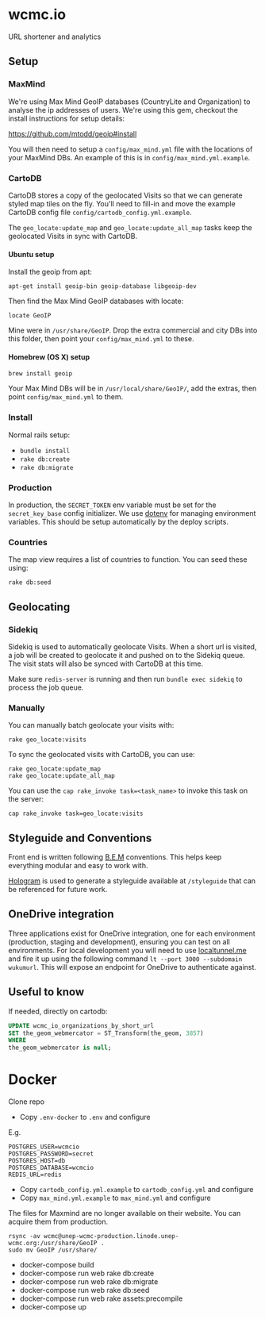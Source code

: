 # wcmc.io

URL shortener and analytics

## Setup

### MaxMind

We're using Max Mind GeoIP databases (CountryLite and Organization) to
analyse the ip addresses of users. We're using this gem, checkout the
install instructions for setup details:

  https://github.com/mtodd/geoip#install

You will then need to setup a `config/max_mind.yml` file with the
locations of your MaxMind DBs. An example of this is in
`config/max_mind.yml.example`.

### CartoDB

CartoDB stores a copy of the geolocated Visits so that we can generate
styled map tiles on the fly. You'll need to fill-in and move the example
CartoDB config file `config/cartodb_config.yml.example`.

The `geo_locate:update_map` and `geo_locate:update_all_map` tasks keep
the geolocated Visits in sync with CartoDB.

#### Ubuntu setup

Install the geoip from apt:

    apt-get install geoip-bin geoip-database libgeoip-dev

Then find the Max Mind GeoIP databases with locate:

    locate GeoIP

Mine were in `/usr/share/GeoIP`. Drop the extra commercial and city DBs
into this folder, then point your `config/max_mind.yml` to these.

#### Homebrew (OS X) setup

    brew install geoip

Your Max Mind DBs will be in `/usr/local/share/GeoIP/`, add the extras,
then point `config/max_mind.yml` to them.

### Install

Normal rails setup:

* `bundle install`
* `rake db:create`
* `rake db:migrate`

### Production

In production, the `SECRET_TOKEN` env variable must be set for the
`secret_key_base` config initializer. We use
[dotenv](https://github.com/bkeepers/dotenv) for managing
environment variables. This should be setup automatically by the deploy
scripts.

### Countries

The map view requires a list of countries to function. You can seed
these using:

    rake db:seed

## Geolocating

### Sidekiq

Sidekiq is used to automatically geolocate Visits. When a short url is
visited, a job will be created to geolocate it and pushed on to the
Sidekiq queue. The visit stats will also be synced with CartoDB at this
time.

Make sure `redis-server` is running and then run `bundle exec sidekiq`
to process the job queue.

### Manually

You can manually batch geolocate your visits with:

    rake geo_locate:visits

To sync the geolocated visits with CartoDB, you can use:

    rake geo_locate:update_map
    rake geo_locate:update_all_map

You can use the `cap rake_invoke task=<task_name>` to invoke this task on
the server:

    cap rake_invoke task=geo_locate:visits

## Styleguide and Conventions

Front end is written following [B.E.M](https://css-tricks.com/bem-101/) conventions.
This helps keep everything modular and easy to work with.

[Hologram](https://github.com/trulia/hologram) is used to generate a styleguide available at `/styleguide` that can be referenced for future work.

## OneDrive integration

Three applications exist for OneDrive integration, one for each environment (production, staging and development), ensuring you can test on all environments.
For local development you will need to use [localtunnel.me](http://localtunnel.me) and fire it up using the following command `lt --port 3000 --subdomain wukumurl`. This will expose an endpoint for OneDrive to authenticate against.

## Useful to know

If needed, directly on cartodb:
```sql
UPDATE wcmc_io_organizations_by_short_url
SET the_geom_webmercator = ST_Transform(the_geom, 3857)
WHERE
the_geom_webmercator is null;
```


# Docker


Clone repo

* Copy `.env-docker` to `.env` and configure

E.g.
```
POSTGRES_USER=wcmcio
POSTGRES_PASSWORD=secret
POSTGRES_HOST=db
POSTGRES_DATABASE=wcmcio
REDIS_URL=redis
```


* Copy `cartodb_config.yml.example` to `cartodb_config.yml` and configure
* Copy `max_mind.yml.example` to `max_mind.yml` and configure

The files for Maxmind are no longer available on their website. You can acquire them from production.
```
rsync -av wcmc@unep-wcmc-production.linode.unep-wcmc.org:/usr/share/GeoIP .
sudo mv GeoIP /usr/share/
```

* docker-compose build
* docker-compose run web rake db:create
* docker-compose run web rake db:migrate
* docker-compose run web rake db:seed
* docker-compose run web rake assets:precompile
* docker-compose up
